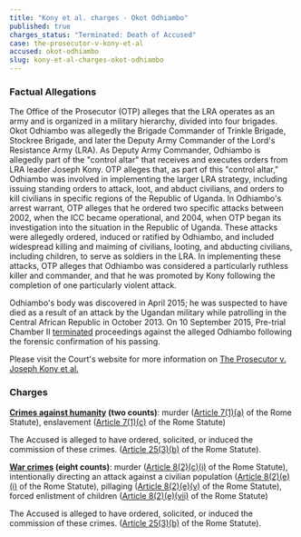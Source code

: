 ```yaml
---
title: "Kony et al. charges - Okot Odhiambo"
published: true
charges_status: "Terminated: Death of Accused"
case: the-prosecutor-v-kony-et-al
accused: okot-odhiambo
slug: kony-et-al-charges-okot-odhiambo
---
```


### Factual Allegations

The Office of the Prosecutor (OTP) alleges that the LRA operates as an army and is organized in a military hierarchy, divided into four brigades. Okot Odhiambo was allegedly the Brigade Commander of Trinkle Brigade, Stockree Brigade, and later the Deputy Army Commander of the Lord's Resistance Army (LRA). As Deputy Army Commander, Odhiambo is allegedly part of the "control altar" that receives and executes orders from LRA leader Joseph Kony. OTP alleges that, as part of this "control altar," Odhiambo was involved in implementing the larger LRA strategy, including issuing standing orders to attack, loot, and abduct civilians, and orders to kill civilians in specific regions of the Republic of Uganda. In Odhiambo's arrest warrant, OTP alleges that he ordered two specific attacks between 2002, when the ICC became operational, and 2004, when OTP began its investigation into the situation in the Republic of Uganda. These attacks were allegedly ordered, induced or ratified by Odhiambo, and included widespread killing and maiming of civilians, looting, and abducting civilians, including children, to serve as soldiers in the LRA. In implementing these attacks, OTP alleges that Odhiambo was considered a particularly ruthless killer and commander, and that he was promoted by Kony following the completion of one particularly violent attack.

Odhiambo's body was discovered in April 2015; he was suspected to have died as a result of an attack by the Ugandan military while patrolling in the Central African Republic in October 2013. On 10 September 2015, Pre-trial Chamber II [terminated](https://www.icc-cpi.int/en_menus/icc/situations%20and%20cases/situations/situation%20icc%200204/related%20cases/icc%200204%200105/court%20records/chambers/pre%20trial%20chamber%20ii/Pages/431.aspx) proceedings against the alleged Odhiambo following the forensic confirmation of his passing.

Please visit the Court's website for more information on [The Prosecutor v. Joseph Kony et al.](http://www.icc-cpi.int/en_menus/icc/situations%20and%20cases/situations/situation%20icc%200204/related%20cases/icc%200204%200105/Pages/uganda.aspx)

### Charges

**[Crimes against humanity](http://www.casematrixnetwork.org/case-m/klamberg-commentary/rome-statute/#c1171) (two counts)**: murder ([Article 7(1)(a)](http://www.casematrixnetwork.org/cmn-knowledge-hub/klamberg-commentary/elements-of-crime/#c2286) of the Rome Statute), enslavement ([Article 7(1)(c)](http://www.casematrixnetwork.org/cmn-knowledge-hub/klamberg-commentary/elements-of-crime/#c2288) of the Rome Statute)

The Accused is alleged to have ordered, solicited, or induced the commission of these crimes. ([Article 25(3)(b)](http://www.casematrixnetwork.org/case-m/klamberg-commentary/rome-statute/#c1198) of the Rome Statute).

**[War crimes](http://www.casematrixnetwork.org/case-m/klamberg-commentary/rome-statute/#c1172) (eight counts)**: murder ([Article 8(2)(c)(i)](http://www.casematrixnetwork.org/cmn-knowledge-hub/klamberg-commentary/elements-of-crime/#c2359) of the Rome Statute), intentionally directing an attack against a civilian population ([Article 8(2)(e)(i)](http://www.casematrixnetwork.org/cmn-knowledge-hub/klamberg-commentary/elements-of-crime/#c2367) of the Rome Statute), pillaging ([Article 8(2)(e)(v)](http://www.casematrixnetwork.org/cmn-knowledge-hub/klamberg-commentary/elements-of-crime/#c2371) of the Rome Statute), forced enlistment of children ([Article 8(2)(e)(vii)](http://www.casematrixnetwork.org/cmn-knowledge-hub/klamberg-commentary/elements-of-crime/#c2378) of the Rome Statute)

The Accused is alleged to have ordered, solicited, or induced the commission of these crimes. ([Article 25(3)(b)](http://www.casematrixnetwork.org/case-m/klamberg-commentary/rome-statute/#c1198) of the Rome Statute).

